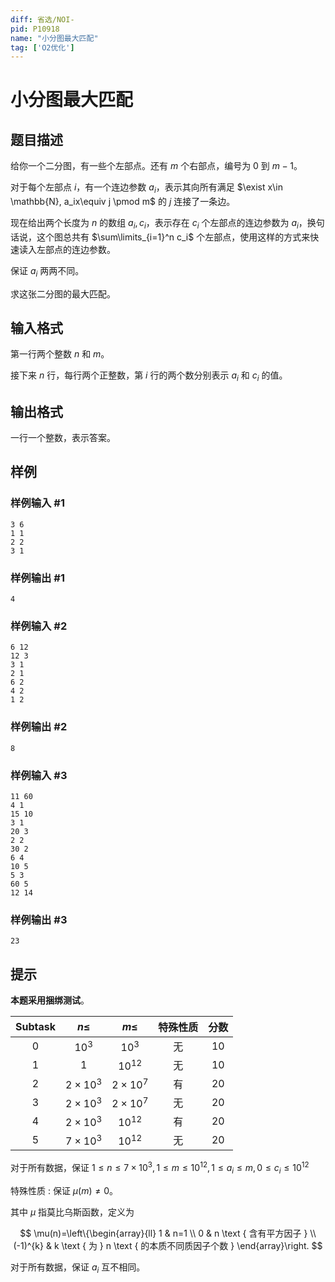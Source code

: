 ```yaml
---
diff: 省选/NOI-
pid: P10918
name: "小分图最大匹配"
tag: ['O2优化']
---
```

# 小分图最大匹配
## 题目描述

给你一个二分图，有一些个左部点。还有 $m$ 个右部点，编号为 $0$ 到 $m-1$。

对于每个左部点 $i$，有一个连边参数 $a_i$，表示其向所有满足 $\exist x\in \mathbb{N}, a_ix\equiv j \pmod m$ 的 $j$ 连接了一条边。

现在给出两个长度为 $n$ 的数组 $a_i,c_i$，表示存在 $c_i$ 个左部点的连边参数为 $a_i$，换句话说，这个图总共有 $\sum\limits_{i=1}^n c_i$ 个左部点，使用这样的方式来快速读入左部点的连边参数。

保证 $a_i$ 两两不同。

求这张二分图的最大匹配。

## 输入格式

第一行两个整数 $n$ 和 $m$。

接下来 $n$ 行，每行两个正整数，第 $i$ 行的两个数分别表示 $a_i$ 和 $c_i$ 的值。 
## 输出格式

一行一个整数，表示答案。
## 样例

### 样例输入 #1
```
3 6
1 1
2 2
3 1
```
### 样例输出 #1
```
4
```
### 样例输入 #2
```
6 12
12 3
3 1
2 1
6 2
4 2
1 2
```
### 样例输出 #2
```
8
```
### 样例输入 #3
```
11 60
4 1
15 10
3 1
20 3
2 2
30 2
6 4
10 5
5 3
60 5
12 14
```
### 样例输出 #3
```
23
```
## 提示

**本题采用捆绑测试**。

| Subtask | $n\le$ | $m\le$ | 特殊性质 | 分数 |
| :-: | :--------: | :-: | :-: | :-: |
| 0 | $10^3$ | $10^3$ | 无 | 10 |
| 1 | $1$ | $10^{12}$ | 无 | 10 |
| 2 | $2 \times 10^3$ | $2\times 10^7$ | 有 | 20 |
| 3 | $2 \times 10^3$ | $2\times 10^7$ | 无 | 20 |
| 4 | $2 \times 10^3$ | $10^{12}$ | 有 | 20 |
| 5 | $7 \times 10^3$ | $10^{12}$ | 无 | 20 |

对于所有数据，保证 $1\le n \le 7\times10^3, 1\le m \le 10^{12},1\le a_i \le m,0\le c_i \le 10^{12}$

特殊性质 : 保证 $\mu(m)\not=0$。

其中 $\mu$ 指莫比乌斯函数，定义为

$$
\mu(n)=\left\{\begin{array}{ll}
1 & n=1 \\
0 & n \text { 含有平方因子 } \\
(-1)^{k} & k \text { 为 } n \text { 的本质不同质因子个数 }
\end{array}\right.
$$

对于所有数据，保证 $a_i$ 互不相同。
